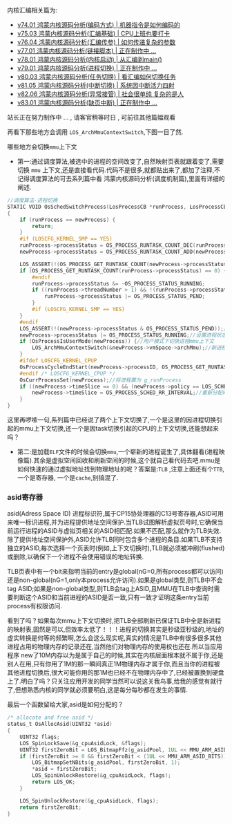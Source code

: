 
内核汇编相关篇为: 

* [v74.01 鸿蒙内核源码分析(编码方式) | 机器指令是如何编码的 ](/blog/74.md)
* [v75.03 鸿蒙内核源码分析(汇编基础) | CPU上班也要打卡](/blog/75.md)
* [v76.04 鸿蒙内核源码分析(汇编传参) | 如何传递复杂的参数](/blog/76.md)
* [v77.01 鸿蒙内核源码分析(链接脚本) | 正在制作中 ... ](/blog/77.md)
* [v78.01 鸿蒙内核源码分析(内核启动) | 从汇编到main()](/blog/78.md)
* [v79.01 鸿蒙内核源码分析(进程切换) | 正在制作中 ... ](/blog/79.md)
* [v80.03 鸿蒙内核源码分析(任务切换) | 看汇编如何切换任务](/blog/80.md)
* [v81.05 鸿蒙内核源码分析(中断切换) | 系统因中断活力四射](/blog/81.md)
* [v82.06 鸿蒙内核源码分析(异常接管) | 社会很单纯 复杂的是人](/blog/82.md)
* [v83.01 鸿蒙内核源码分析(缺页中断) | 正在制作中 ... ](/blog/83.md)



站长正在努力制作中 ... , 请客官稍等时日 , 可前往其他篇幅观看 

再看下那些地方会调用 `LOS_ArchMmuContextSwitch`,下图一目了然.

哪些地方会切换`mmu`上下文

* 第一:通过调度算法,被选中的进程的空间改变了,自然映射页表就跟着变了,需要切换 `mmu` 上下文,还是直接看代码.代码不是很多,就都贴出来了,都加了注释,不记得调度算法的可去系列篇中看 鸿蒙内核源码分析(调度机制篇),里面有详细的阐述.

```c
//调度算法-进程切换
STATIC VOID OsSchedSwitchProcess(LosProcessCB *runProcess, LosProcessCB *newProcess)
{
    if (runProcess == newProcess) {
        return;
    }
    #if (LOSCFG_KERNEL_SMP == YES)
    runProcess->processStatus = OS_PROCESS_RUNTASK_COUNT_DEC(runProcess->processStatus);
    newProcess->processStatus = OS_PROCESS_RUNTASK_COUNT_ADD(newProcess->processStatus);

    LOS_ASSERT(!(OS_PROCESS_GET_RUNTASK_COUNT(newProcess->processStatus) > LOSCFG_KERNEL_CORE_NUM));
    if (OS_PROCESS_GET_RUNTASK_COUNT(runProcess->processStatus) == 0) {//获取当前进程的任务数量
        #endif
        runProcess->processStatus &= ~OS_PROCESS_STATUS_RUNNING;
        if ((runProcess->threadNumber > 1) && !(runProcess->processStatus & OS_PROCESS_STATUS_READY)) {
            runProcess->processStatus |= OS_PROCESS_STATUS_PEND;
        }
        #if (LOSCFG_KERNEL_SMP == YES)
    }
    #endif
    LOS_ASSERT(!(newProcess->processStatus & OS_PROCESS_STATUS_PEND));//断言进程不是阻塞状态
    newProcess->processStatus |= OS_PROCESS_STATUS_RUNNING;//设置进程状态为运行状态
    if (OsProcessIsUserMode(newProcess)) {//用户模式下切换进程mmu上下文
        LOS_ArchMmuContextSwitch(&newProcess->vmSpace->archMmu);//新进程->虚拟空间中的->Mmu部分入参
    }
    #ifdef LOSCFG_KERNEL_CPUP
    OsProcessCycleEndStart(newProcess->processID, OS_PROCESS_GET_RUNTASK_COUNT(runProcess->processStatus) + 1);
    #endif /* LOSCFG_KERNEL_CPUP */
    OsCurrProcessSet(newProcess);//将进程置为 g_runProcess
    if ((newProcess->timeSlice == 0) && (newProcess->policy == LOS_SCHED_RR)) {//为用完时间片或初始进程分配时间片
        newProcess->timeSlice = OS_PROCESS_SCHED_RR_INTERVAL;//重新分配时间片,默认 20ms
    }
}
```

这里再啰嗦一句,系列篇中已经说了两个上下文切换了,一个是这里的因进程切换引起的mmu上下文切换,还一个是因task切换引起的CPU的上下文切换,还能想起来吗？

* 第二:是加载`ELF`文件的时候会切换`mmu`,一个崭新的进程诞生了,具体翻看(进程映像篇).其余是虚拟空间回收和刷新空间的时候,这个就自己看代码去吧.mmu是如何快速的通过虚拟地址找到物理地址的呢？答案是:`TLB` ,注意上面还有个`TTB`,一个是寄存器, 一个是`cache`,别搞混了.
  
### asid寄存器

asid(Adress Space ID) 进程标识符,属于CP15协处理器的C13号寄存器,ASID可用来唯一标识进程,并为进程提供地址空间保护.当TLB试图解析虚拟页号时,它确保当前运行进程的ASID与虚拟页相关的ASID相匹配.如果不匹配,那么就作为TLB失效.除了提供地址空间保护外,ASID允许TLB同时包含多个进程的条目.如果TLB不支持独立的ASID,每次选择一个页表时(例如,上下文切换时),TLB就必须被冲刷(flushed)或删除,以确保下一个进程不会使用错误的地址转换.

TLB页表中有一个bit来指明当前的entry是global(nG=0,所有process都可以访问)还是non-global(nG=1,only本process允许访问).如果是global类型,则TLB中不会tag ASID;如果是non-global类型,则TLB会tag上ASID,且MMU在TLB中查询时需要判断这个ASID和当前进程的ASID是否一致,只有一致才证明这条entry当前process有权限访问.

看到了吗？如果每次mmu上下文切换时,把TLB全部刷新已保证TLB中全是新进程的映射表,固然是可以,但效率太低了！！！进程的切换其实是秒级亚秒级的,地址的虚实转换是何等的频繁啊,怎么会这么现实呢,真实的情况是TLB中有很多很多其他进程占用的物理内存的记录还在,当然他们对物理内存的使用权也还在.所以当应用程序 new了10M内存以为是属于自己的时候,其实在内核层面根本就不属于你,还是别人在用,只有你用了1M的那一瞬间真正1M物理内存才属于你,而且当你的进程被其他进程切换后,很大可能你用的那1M也已经不在物理内存中了,已经被置换到硬盘上了.明白了吗？只关注应用开发的同学当然可以说这关我鸟事,给我的感觉有就行了,但想熟悉内核的同学就必须要明白,这是每分每秒都在发生的事情.

最后一个函数留给大家,asid是如何分配的？

```c
/* allocate and free asid */
status_t OsAllocAsid(UINT32 *asid)
{
    UINT32 flags;
    LOS_SpinLockSave(&g_cpuAsidLock, &flags);
    UINT32 firstZeroBit = LOS_BitmapFfz(g_asidPool, 1UL << MMU_ARM_ASID_BITS);
    if (firstZeroBit >= 0 && firstZeroBit < (1UL << MMU_ARM_ASID_BITS)) {
        LOS_BitmapSetNBits(g_asidPool, firstZeroBit, 1);
        *asid = firstZeroBit;
        LOS_SpinUnlockRestore(&g_cpuAsidLock, flags);
        return LOS_OK;
    }

    LOS_SpinUnlockRestore(&g_cpuAsidLock, flags);
    return firstZeroBit;
}
```